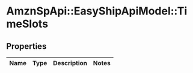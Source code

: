 # AmznSpApi::EasyShipApiModel::TimeSlots

## Properties
Name | Type | Description | Notes
------------ | ------------- | ------------- | -------------

